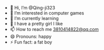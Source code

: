 - 👋 Hi, I’m @Qing-ji323
- 👀 I’m interested in computer games
- 🌱 I’m currently learning 
- 💞️ I have a pretty girl I like
- 📫 How to reach me 3810414822@qq.com
- 😄 Pronouns: happy
- ⚡ Fun fact: a fat boy

<!---
Qing-ji323/Qing-ji323 is a ✨ special ✨ repository because its `README.md` (this file) appears on your GitHub profile.
You can click the Preview link to take a look at your changes.
--->
